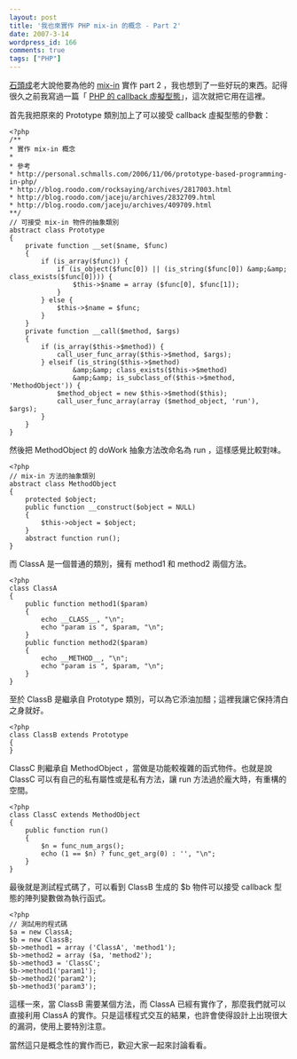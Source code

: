 ```yaml
---
layout: post
title: '我也來實作 PHP mix-in 的概念 - Part 2'
date: 2007-3-14
wordpress_id: 166
comments: true
tags: ["PHP"]
---
```


[石頭成](http://blog.roodo.com/rocksaying)老大說他要為他的 [mix-in](http://blog.roodo.com/rocksaying/archives/2817003.html) 實作 part 2 ，我也想到了一些好玩的東西。記得很久之前我寫過一篇「 [PHP 的 callback 虛擬型態](http://www.jaceju.net/blog/archives/32)」，這次就把它用在這裡。

<!--more-->

首先我把原來的 Prototype 類別加上了可以接受 callback 虛擬型態的參數：

```
<?php
/**
* 實作 mix-in 概念
*
* 參考
* http://personal.schmalls.com/2006/11/06/prototype-based-programming-in-php/
* http://blog.roodo.com/rocksaying/archives/2817003.html
* http://blog.roodo.com/jaceju/archives/2832709.html
* http://blog.roodo.com/jaceju/archives/409709.html
**/
// 可接受 mix-in 物件的抽象類別
abstract class Prototype
{
    private function __set($name, $func)
    {
        if (is_array($func)) {
            if (is_object($func[0]) || (is_string($func[0]) &amp;&amp; class_exists($func[0]))) {
                $this->$name = array ($func[0], $func[1]);
            }
        } else {
            $this->$name = $func;
        }
    }
    private function __call($method, $args)
    {
        if (is_array($this->$method)) {
            call_user_func_array($this->$method, $args);
        } elseif (is_string($this->$method)
                &amp;&amp; class_exists($this->$method)
                &amp;&amp; is_subclass_of($this->$method, 'MethodObject')) {
            $method_object = new $this->$method($this);
            call_user_func_array(array ($method_object, 'run'), $args);
        }
    }
}

```

然後把 MethodObject 的 doWork 抽象方法改命名為 run ，這樣感覺比較對味。 

```
<?php
// mix-in 方法的抽象類別
abstract class MethodObject
{
    protected $object;
    public function __construct($object = NULL)
    {
        $this->object = $object;
    }
    abstract function run();
}

```

而 ClassA 是一個普通的類別，擁有 method1 和 method2 兩個方法。 

```
<?php
class ClassA
{
    public function method1($param)
    {
        echo __CLASS__, "\n";
        echo "param is ", $param, "\n";
    }
    public function method2($param)
    {
        echo __METHOD__, "\n";
        echo "param is ", $param, "\n";
    }
}

```

至於 ClassB 是繼承自 Prototype 類別，可以為它添油加醋；這裡我讓它保持清白之身就好。 

```
<?php
class ClassB extends Prototype
{
}

```

ClassC 則繼承自 MethodObject ，當做是功能較複雜的函式物件。也就是說 ClassC 可以有自己的私有屬性或是私有方法，讓 run 方法過於龐大時，有重構的空間。 

```
<?php
class ClassC extends MethodObject
{
    public function run()
    {
        $n = func_num_args();
        echo (1 == $n) ? func_get_arg(0) : '', "\n";
    }
}

```

最後就是測試程式碼了，可以看到 ClassB 生成的 $b 物件可以接受 callback 型態的陣列變數做為執行函式。 

```
<?php
// 測試用的程式碼
$a = new ClassA;
$b = new ClassB;
$b->method1 = array ('ClassA', 'method1');
$b->method2 = array ($a, 'method2');
$b->method3 = 'ClassC';
$b->method1('param1');
$b->method2('param2');
$b->method3('param3');

```

這樣一來，當 ClassB 需要某個方法，而 ClassA 已經有實作了，那麼我們就可以直接利用 ClassA 的實作。只是這樣程式交互的結果，也許會使得設計上出現很大的漏洞，使用上要特別注意。

當然這只是概念性的實作而已，歡迎大家一起來討論看看。
